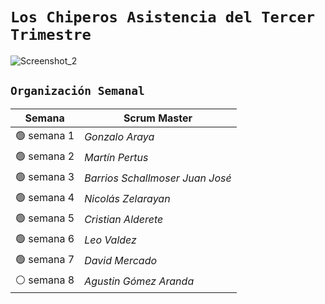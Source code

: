 # `Los Chiperos Asistencia del Tercer Trimestre`
![Screenshot_2](https://user-images.githubusercontent.com/96781254/235001574-38061c46-6f71-4658-acd1-c1fa5bdad35b.jpg)


## `Organización Semanal`

| **Semana** | **Scrum Master** |
| ---- | ---- |
| 🟢 semana 1 | *Gonzalo Araya* |
| 🟢 semana 2 | *Martín Pertus* |
| 🟢 semana 3 | *Barrios Schallmoser Juan José* |
| 🟢 semana 4 | *Nicolás Zelarayan* |
| 🟢 semana 5 | *Cristian Alderete* |
| 🟢 semana 6 | *Leo Valdez* |
| 🟢 semana 7 | *David Mercado* |
| ⚪ semana 8 | *Agustin Gómez Aranda* |
